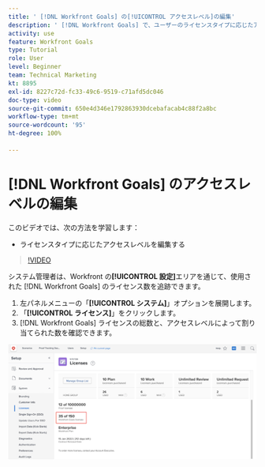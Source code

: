 ```yaml
---
title: ' [!DNL Workfront Goals] の[!UICONTROL アクセスレベル]の編集'
description: ' [!DNL Workfront Goals] で、ユーザーのライセンスタイプに応じたアクセスレベルを編集する方法を説明します。'
activity: use
feature: Workfront Goals
type: Tutorial
role: User
level: Beginner
team: Technical Marketing
kt: 8895
exl-id: 8227c72d-fc33-49c6-9519-c71afd5dc046
doc-type: video
source-git-commit: 650e4d346e1792863930dcebafacab4c88f2a8bc
workflow-type: tm+mt
source-wordcount: '95'
ht-degree: 100%

---
```


# [!DNL Workfront Goals] のアクセスレベルの編集

このビデオでは、次の方法を学習します：

* ライセンスタイプに応じたアクセスレベルを編集する

>[!VIDEO](https://video.tv.adobe.com/v/335189/?quality=12&learn=on)

システム管理者は、Workfront の&#x200B;**[!UICONTROL 設定]**&#x200B;エリアを通じて、使用された [!DNL Workfront Goals] のライセンス数を追跡できます。

1. 左パネルメニューの「**[!UICONTROL システム]**」オプションを展開します。
1. 「**[!UICONTROL ライセンス]**」をクリックします。
1. [!DNL Workfront Goals] ライセンスの総数と、アクセスレベルによって割り当てられた数を確認できます。

![ の設定エリアにある [!DNL Workfront Goals] ライセンスの数のスクリーンショット[!DNL Workfront]](assets/02-workfront-goals-licenses.png)
